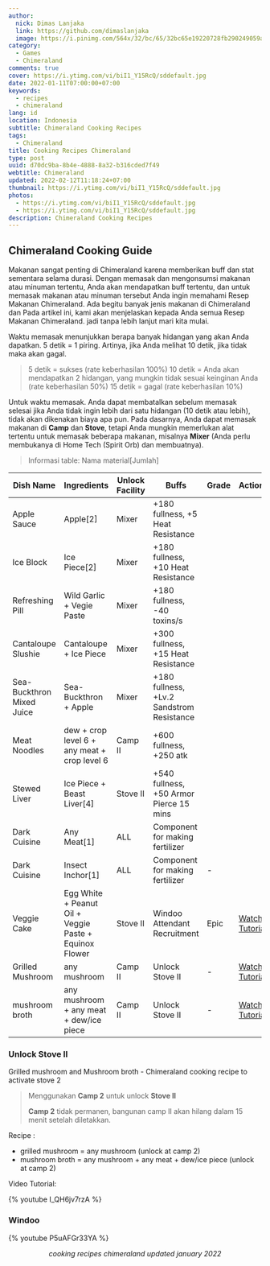 ```yaml
---
author:
  nick: Dimas Lanjaka
  link: https://github.com/dimaslanjaka
  image: https://i.pinimg.com/564x/32/bc/65/32bc65e19220728fb290249059a7242a.jpg
category:
  - Games
  - Chimeraland
comments: true
cover: https://i.ytimg.com/vi/biI1_Y15RcQ/sddefault.jpg
date: 2022-01-11T07:00:00+07:00
keywords:
  - recipes
  - chimeraland
lang: id
location: Indonesia
subtitle: Chimeraland Cooking Recipes
tags:
  - Chimeraland
title: Cooking Recipes Chimeraland
type: post
uuid: d70dc9ba-8b4e-4888-8a32-b316cded7f49
webtitle: Chimeraland
updated: 2022-02-12T11:18:24+07:00
thumbnail: https://i.ytimg.com/vi/biI1_Y15RcQ/sddefault.jpg
photos:
  - https://i.ytimg.com/vi/biI1_Y15RcQ/sddefault.jpg
  - https://i.ytimg.com/vi/biI1_Y15RcQ/sddefault.jpg
description: Chimeraland Cooking Recipes
---
```


## Chimeraland Cooking Guide
Makanan sangat penting di Chimeraland karena memberikan buff dan stat sementara selama durasi. Dengan memasak dan mengonsumsi makanan atau minuman tertentu, Anda akan mendapatkan buff tertentu, dan untuk memasak makanan atau minuman tersebut Anda ingin memahami Resep Makanan Chimeraland.
Ada begitu banyak jenis makanan di Chimeraland dan Pada artikel ini, kami akan menjelaskan kepada Anda semua Resep Makanan Chimeraland. jadi tanpa lebih lanjut mari kita mulai.

Waktu memasak menunjukkan berapa banyak hidangan yang akan Anda dapatkan. 5 detik = 1 piring. Artinya, jika Anda melihat 10 detik, jika tidak maka akan gagal.

> 5 detik = sukses (rate keberhasilan 100%)
> 10 detik = Anda akan mendapatkan 2 hidangan, yang mungkin tidak sesuai keinginan Anda (rate keberhasilan 50%)
> 15 detik = gagal (rate keberhasilan 10%)

Untuk waktu memasak. Anda dapat membatalkan sebelum memasak selesai jika Anda tidak ingin lebih dari satu hidangan (10 detik atau lebih), tidak akan dikenakan biaya apa pun. Pada dasarnya, Anda dapat memasak makanan di **Camp** dan **Stove**, tetapi Anda mungkin memerlukan alat tertentu untuk memasak beberapa makanan, misalnya **Mixer** (Anda perlu membukanya di Home Tech (Spirit Orb) dan membuatnya).

> Informasi table:
> Nama material[Jumlah]

<table class="table table-striped table-bordered" id="recipes">
  <thead>
    <tr>
      <th>Dish Name</th>
      <th>Ingredients</th>
      <th>Unlock Facility</th>
      <th>Buffs</th>
      <th>Grade</th>
      <th>Actions</th>
    </tr>
  </thead>
  <tbody>
    <tr>
      <td>Apple Sauce</td>
      <td>Apple[2]</td>
      <td>Mixer</td>
      <td>+180 fullness, +5 Heat Resistance</td>
      <td></td>
    </tr>
    <tr>
      <td>Ice Block</td>
      <td>Ice Piece[2]</td>
      <td>Mixer</td>
      <td>+180 fullness, +10 Heat Resistance</td>
      <td></td>
    </tr>
    <tr>
      <td>Refreshing Pill</td>
      <td>Wild Garlic + Vegie Paste</td>
      <td>Mixer</td>
      <td>+180 fullness, -40 toxins/s</td>
      <td></td>
    </tr>
    <tr>
      <td>Cantaloupe Slushie</td>
      <td>Cantaloupe + Ice Piece</td>
      <td>Mixer</td>
      <td>+300 fullness, +15 Heat Resistance</td>
      <td></td>
    </tr>
    <tr>
      <td>Sea-Buckthron Mixed Juice</td>
      <td>Sea-Buckthron + Apple</td>
      <td>Mixer</td>
      <td>+180 fullness, +Lv.2 Sandstrom Resistance</td>
      <td></td>
    </tr>
    <tr>
      <td>Meat Noodles</td>
      <td>dew + crop level 6 + any meat + crop level 6</td>
      <td>Camp II</td>
      <td>+600 fullness, +250 atk</td>
      <td></td>
    </tr>
    <tr>
      <td>Stewed Liver</td>
      <td>Ice Piece + Beast Liver[4]</td>
      <td>Stove II</td>
      <td>+540 fullness, +50 Armor Pierce 15 mins</td>
      <td></td>
    </tr>
    <tr>
      <td>Dark Cuisine</td>
      <td>Any Meat[1]</td>
      <td>ALL</td>
      <td>Component for making fertilizer</td>
      <td></td>
    </tr>
    <tr>
      <td>Dark Cuisine</td>
      <td>Insect Inchor[1]</td>
      <td>ALL</td>
      <td>Component for making fertilizer</td>
      <td>-</td>
    </tr>
    <tr>
      <td>Veggie Cake</td>
      <td>Egg White + Peanut Oil + Veggie Paste + Equinox Flower</td>
      <td>Stove II</td>
      <td>Windoo Attendant Recruitment</td>
      <td>Epic</td>
      <td><a href="#windoo">Watch Tutorial</a></td>
    </tr>
    <tr>
      <td>Grilled Mushroom</td>
      <td>any mushroom</td>
      <td>Camp II</td>
      <td>Unlock Stove II</td>
      <td>-</td>
      <td><a href="#unlock-stove-ii">Watch Tutorial</a></td>
    </tr>
    <tr>
      <td>mushroom broth</td>
      <td>any mushroom + any meat + dew/ice piece</td>
      <td>Camp II</td>
      <td>Unlock Stove II</td>
      <td>-</td>
      <td><a href="#unlock-stove-ii">Watch Tutorial</a></td>
    </tr>
  </tbody>
</table>

<!-- references https://zilliongamer.com/chimeraland/c/items-list/food-epic-grad-->

<link rel='stylesheet' href='https://cdn.datatables.net/1.11.4/css/jquery.dataTables.min.css'>
<script src='https://code.jquery.com/jquery-3.5.1.js'></script>
<script src='https://cdn.datatables.net/1.11.4/js/jquery.dataTables.min.js'></script>
<style>
  .mdui-theme-layout-dark .mdui-typo table th,
  .mdui-theme-layout-dark .mdui-typo table thead th,
  .mdui-theme-layout-dark [class^="dataTables_"],
  .mdui-theme-layout-dark [id^="DataTables_Table"],
  .mdui-theme-layout-dark table.dataTable {
    background-color: black !important;
    color: white;
    font-family: "Courier New", Courier, monospace;
  }

  .mdui-theme-layout-dark table.dataTable * {
    background-color: black !important;
    background-repeat: no-repeat;
    color: white;
  }

  .mdui-theme-layout-dark table.dataTable td {
    border: 0.1em solid white;
  }
</style>
<script>
  document.addEventListener('DOMContentLoaded', function () {
    let table = new DataTable('article table#recipes');
  });
</script>

<!-- playground https://codepen.io/dimaslanjaka/pen/gOXWPra -->
<link rel="stylesheet" href="Recipes/style.css" />
<script src="Recipes/script.js"></script>

### Unlock Stove II
Grilled mushroom and Mushroom broth - Chimeraland cooking recipe to activate stove 2

> Menggunakan **Camp 2** untuk unlock **Stove II**
>
> **Camp 2** tidak permanen, bangunan camp II akan hilang dalam 15 menit setelah diletakkan.

Recipe :
- grilled mushroom = any mushroom (unlock at camp 2)
- mushroom broth = any mushroom + any meat + dew/ice piece (unlock at camp 2)

Video Tutorial:

{% youtube I_QH6jv7rzA %}

### Windoo
{% youtube P5uAFGr33YA %}

<center><i>cooking recipes chimeraland updated january 2022</i></center>

